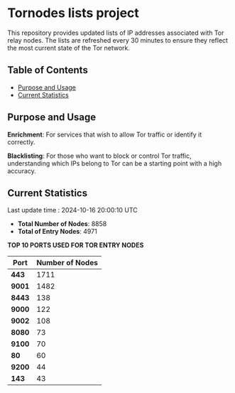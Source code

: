# Tornodes lists project

This repository provides updated lists of IP addresses associated with Tor relay nodes. The lists are refreshed every 30 minutes to ensure they reflect the most current state of the Tor network.

## Table of Contents

- [Purpose and Usage](#purpose-and-usage)
- [Current Statistics](#current-statistics)


## Purpose and Usage

**Enrichment**: For services that wish to allow Tor traffic or identify it correctly.

**Blacklisting**: For those who want to block or control Tor traffic, understanding which IPs belong to Tor can be a starting point with a high accuracy.

## Current Statistics

Last update time : 2024-10-16 20:00:10 UTC

- **Total Number of Nodes**: 8858
- **Total of Entry Nodes**: 4971

**TOP 10 PORTS USED FOR TOR ENTRY NODES**

| **Port** | **Number of Nodes** |
|------|-----------------|
| **443**   | 1711  |
| **9001**   | 1482  |
| **8443**   | 138  |
| **9000**   | 122  |
| **9002**   | 108  |
| **8080**   | 73  |
| **9100**   | 70  |
| **80**   | 60  |
| **9200**   | 44  |
| **143**   | 43  |

